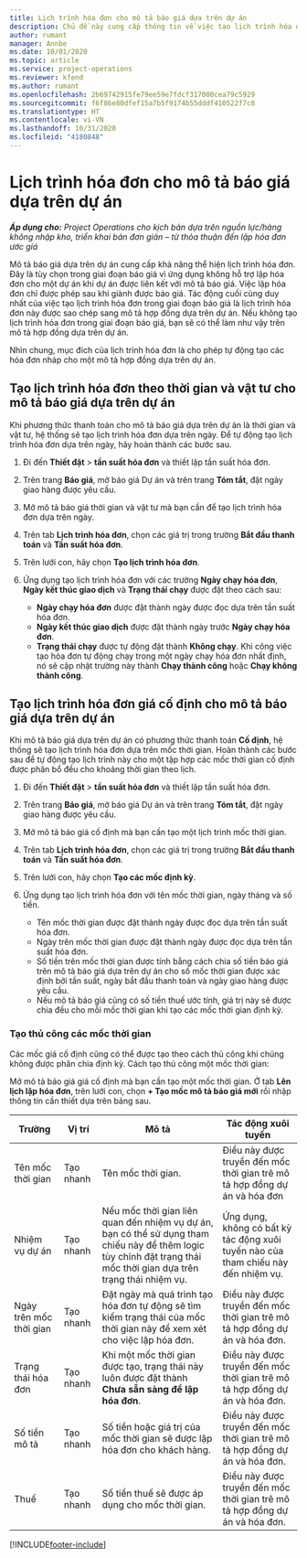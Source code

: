 ```yaml
---
title: Lịch trình hóa đơn cho mô tả báo giá dựa trên dự án
description: Chủ đề này cung cấp thông tin về việc tạo lịch trình hóa đơn và các mốc quan trọng cho mô tả báo giá.
author: rumant
manager: Annbe
ms.date: 10/01/2020
ms.topic: article
ms.service: project-operations
ms.reviewer: kfend
ms.author: rumant
ms.openlocfilehash: 2b69742915fe79ee59e7fdcf317000cea79c5929
ms.sourcegitcommit: f6f86e80dfef15a7b5f9174b55dddf410522f7c8
ms.translationtype: HT
ms.contentlocale: vi-VN
ms.lasthandoff: 10/31/2020
ms.locfileid: "4180848"
---
```

# <a name="invoice-schedules-on-project-based-quote-lines"></a>Lịch trình hóa đơn cho mô tả báo giá dựa trên dự án

_**Áp dụng cho:** Project Operations cho kịch bản dựa trên nguồn lực/hàng không nhập kho, triển khai bản đơn giản – từ thỏa thuận đến lập hóa đơn ước giá_

Mô tả báo giá dựa trên dự án cung cấp khả năng thể hiện lịch trình hóa đơn. Đây là tùy chọn trong giai đoạn báo giá vì ứng dụng không hỗ trợ lập hóa đơn cho một dự án khi dự án được liên kết với mô tả báo giá. Việc lập hóa đơn chỉ được phép sau khi giành được báo giá. Tác động cuối cùng duy nhất của việc tạo lịch trình hóa đơn trong giai đoạn báo giá là lịch trình hóa đơn này được sao chép sang mô tả hợp đồng dựa trên dự án. Nếu không tạo lịch trình hóa đơn trong giai đoạn báo giá, bạn sẽ có thể làm như vậy trên mô tả hợp đồng dựa trên dự án.

Nhìn chung, mục đích của lịch trình hóa đơn là cho phép tự động tạo các hóa đơn nháp cho một mô tả hợp đồng dựa trên dự án. 

## <a name="create-a-time-and-material-invoice-schedule-for-a-project-based-quote-line"></a>Tạo lịch trình hóa đơn theo thời gian và vật tư cho mô tả báo giá dựa trên dự án

Khi phương thức thanh toán cho mô tả báo giá dựa trên dự án là thời gian và vật tư, hệ thống sẽ tạo lịch trình hóa đơn dựa trên ngày. Để tự động tạo lịch trình hóa đơn dựa trên ngày, hãy hoàn thành các bước sau.

1. Đi đến **Thiết đặt** > **tần suất hóa đơn** và thiết lập tần suất hóa đơn.
2. Trên trang **Báo giá**, mở báo giá Dự án và trên trang **Tóm tắt**, đặt ngày giao hàng được yêu cầu.
3. Mở mô tả báo giá thời gian và vật tư mà bạn cần để tạo lịch trình hóa đơn dựa trên ngày. 
4. Trên tab **Lịch trình hóa đơn**, chọn các giá trị trong trường **Bắt đầu thanh toán** và **Tần suất hóa đơn**. 
5. Trên lưới con, hãy chọn **Tạo lịch trình hóa đơn**.
6. Ứng dụng tạo lịch trình hóa đơn với các trường **Ngày chạy hóa đơn**, **Ngày kết thúc giao dịch** và **Trạng thái chạy** được đặt theo cách sau:

    - **Ngày chạy hóa đơn** được đặt thành ngày được đọc dựa trên tần suất hóa đơn.
    - **Ngày kết thúc giao dịch** được đặt thành ngày trước **Ngày chạy hóa đơn**.
    - **Trạng thái chạy** được tự động đặt thành **Không chạy**. Khi công việc tạo hóa đơn tự động chạy trong một ngày chạy hóa đơn nhất định, nó sẽ cập nhật trường này thành **Chạy thành công** hoặc **Chạy không thành công**.

## <a name="create-a-fixed-price-invoice-schedule-for-a-project-based-quote-line"></a>Tạo lịch trình hóa đơn giá cố định cho mô tả báo giá dựa trên dự án

Khi mô tả báo giá dựa trên dự án có phương thức thanh toán **Cố định**, hệ thống sẽ tạo lịch trình hóa đơn dựa trên mốc thời gian. Hoàn thành các bước sau để tự động tạo lịch trình này cho một tập hợp các mốc thời gian cố định được phân bổ đều cho khoảng thời gian theo lịch.

1. Đi đến **Thiết đặt** > **tần suất hóa đơn** và thiết lập tần suất hóa đơn.
2. Trên trang **Báo giá**, mở báo giá Dự án và trên trang **Tóm tắt**, đặt ngày giao hàng được yêu cầu.
3. Mở mô tả báo giá cố định mà bạn cần tạo một lịch trình mốc thời gian. 
4. Trên tab **Lịch trình hóa đơn**, chọn các giá trị trong trường **Bắt đầu thanh toán** và **Tần suất hóa đơn**. 
5. Trên lưới con, hãy chọn **Tạo các mốc định kỳ**.
6. Ứng dụng tạo lịch trình hóa đơn với tên mốc thời gian, ngày tháng và số tiền.

    - Tên mốc thời gian được đặt thành ngày được đọc dựa trên tần suất hóa đơn.
    - Ngày trên mốc thời gian được đặt thành ngày được đọc dựa trên tần suất hóa đơn.
    - Số tiền trên mốc thời gian được tính bằng cách chia số tiền báo giá trên mô tả báo giá dựa trên dự án cho số mốc thời gian được xác định bởi tần suất, ngày bắt đầu thanh toán và ngày giao hàng được yêu cầu.
    - Nếu mô tả báo giá cũng có số tiền thuế ước tính, giá trị này sẽ được chia đều cho mỗi mốc thời gian khi tạo các mốc thời gian định kỳ.

### <a name="manually-create-milestones"></a>Tạo thủ công các mốc thời gian

Các mốc giá cố định cũng có thể được tạo theo cách thủ công khi chúng không được phân chia định kỳ. Cách tạo thủ công một mốc thời gian:

Mở mô tả báo giá giá cố định mà bạn cần tạo một mốc thời gian. Ở tab **Lên lịch lập hóa đơn**, trên lưới con, chọn **+ Tạo mốc mô tả báo giá mới** rồi nhập thông tin cần thiết dựa trên bảng sau.

| **Trường** | **Vị trí** | **Mô tả** | **Tác động xuôi tuyến** |
| --- | --- | --- | --- |
| Tên mốc thời gian | Tạo nhanh | Tên mốc thời gian. | Điều này được truyền đến mốc thời gian trê mô tả hợp đồng dự án và hóa đơn |
| Nhiệm vụ dự án | Tạo nhanh | Nếu mốc thời gian liên quan đến nhiệm vụ dự án, bạn có thể sử dụng tham chiếu này để thêm logic tùy chỉnh đặt trạng thái mốc thời gian dựa trên trạng thái nhiệm vụ. | Ứng dụng, không có bất kỳ tác động xuôi tuyến nào của tham chiếu này đến nhiệm vụ. |
| Ngày trên mốc thời gian | Tạo nhanh | Đặt ngày mà quá trình tạo hóa đơn tự động sẽ tìm kiếm trạng thái của mốc thời gian này để xem xét cho việc lập hóa đơn. | Điều này được truyền đến mốc thời gian trê mô tả hợp đồng dự án và hóa đơn. |
| Trạng thái hóa đơn | Tạo nhanh | Khi một mốc thời gian được tạo, trạng thái này luôn được đặt thành **Chưa sẵn sàng để lập hóa đơn**. | Điều này được truyền đến mốc thời gian trê mô tả hợp đồng dự án và hóa đơn. |
| Số tiền mô tả | Tạo nhanh | Số tiền hoặc giá trị của mốc thời gian sẽ được lập hóa đơn cho khách hàng. | Điều này được truyền đến mốc thời gian trê mô tả hợp đồng dự án và hóa đơn. |
| Thuế | Tạo nhanh | Số tiền thuế sẽ được áp dụng cho mốc thời gian. | Điều này được truyền đến mốc thời gian trê mô tả hợp đồng dự án và hóa đơn. |


[!INCLUDE[footer-include](../includes/footer-banner.md)]